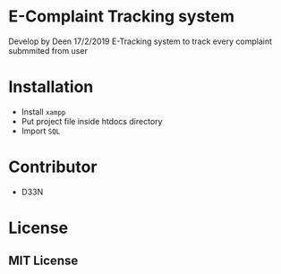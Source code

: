 # E-Complaint Tracking system
Develop by Deen
17/2/2019
E-Tracking system to track every complaint submmited from user

# Installation

- Install `xampp`
- Put project file inside htdocs directory
- Import `SQL`

# Contributor
- D33N

# License 
## MIT License